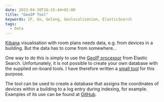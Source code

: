 ```yaml
---
date: 2023-04-30T16:15:44+02:00
title: "GeoIP Tool"
keywords: IP, Go, Golang, Geolocalisation, ElasticSearch
tags:
  - Data
---
```


[Kibana](https://www.elastic.co/de/kibana) visualisation with room plans needs data, e.g. from devices in a building. But the data has to come from somewhere...
<!--more-->

One way to do this is simply to use the [GeoIP processor](https://www.elastic.co/guide/en/elasticsearch/reference/current/geoip-processor.html) from Elastic Search. Unfortunately, it is not possible to create your own database with the supplied on-board tools. I have therefore written a [small tool](https://github.com/cmahnke/geoip-tool) for this purpose.

The tool can be used to create a database that assigns the coordinates of devices within a building to a log entry during indexing, for example. Examples of its use can be found at [GitHub](https://github.com/cmahnke/geoip-tool).
